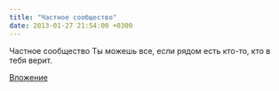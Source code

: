 ```yaml
---
title: "Частное сообщество"
date: 2013-01-27 21:54:00 +0300
---
```


Частное сообщество
Ты можешь все, если рядом есть кто-то, кто в тебя верит.

[Вложение](https://vk.com/photo152921862_285211352)
